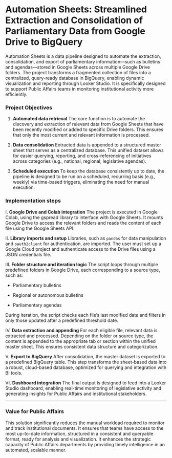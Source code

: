 # Automation Sheets: Streamlined Extraction and Consolidation of Parliamentary Data from Google Drive to BigQuery
Automation Sheets is a data pipeline designed to automate the extraction, consolidation, and export of parliamentary information—such as bulletins and agendas—stored in Google Sheets across multiple Google Drive folders. The project transforms a fragmented collection of files into a centralized, query-ready database in BigQuery, enabling dynamic visualization and reporting through Looker Studio. It is specifically designed to support Public Affairs teams in monitoring institutional activity more efficiently.

### Project Objectives
1. **Automated data retrieval**
The core function is to automate the discovery and extraction of relevant data from Google Sheets that have been recently modified or added to specific Drive folders. This ensures that only the most current and relevant information is processed.

2. **Data consolidation**
Extracted data is appended to a structured master sheet that serves as a centralized database. This unified dataset allows for easier querying, reporting, and cross-referencing of initiatives across categories (e.g., national, regional, legislative agendas).

3. **Scheduled execution**
To keep the database consistently up to date, the pipeline is designed to be run on a scheduled, recurring basis (e.g., weekly) via time-based triggers, eliminating the need for manual execution.

### Implementation steps
I. **Google Drive and Colab integration**
The project is executed in Google Colab, using the gspread library to interface with Google Sheets. It mounts Google Drive to access the relevant folders and reads the content of each file using the Google Sheets API.

II. **Library imports and setup**
Libraries, such as `pandas` for data manipulation and `oauth2client` for authentication, are imported. The user must set up a Google Cloud project and authenticate access to the Drive files using a JSON credentials file.


III. **Folder structure and iteration logic**
The script loops through multiple predefined folders in Google Drive, each corresponding to a source type, such as:

- Parliamentary bulletins

- Regional or autonomous bulletins

- Parliamentary agendas

During iteration, the script checks each file’s last modified date and filters in only those updated after a predefined threshold date.

IV. **Data extraction and appending**
For each eligible file, relevant data is extracted and processed. Depending on the folder or source type, the content is appended to the appropriate tab or section within the unified master sheet. This ensures consistent data structure and categorization.

V. **Export to BigQuery**
After consolidation, the master dataset is exported to a predefined BigQuery table. This step transforms the sheet-based data into a robust, cloud-based database, optimized for querying and integration with BI tools.

VI. **Dashboard integration**
The final output is designed to feed into a Looker Studio dashboard, enabling real-time monitoring of legislative activity and generating insights for Public Affairs and institutional stakeholders.

-------------
### Value for Public Affairs
This solution significantly reduces the manual workload required to monitor and track institutional documents. It ensures that teams have access to the most up-to-date information, structured in a consistent and queryable format, ready for analysis and visualization. It enhances the strategic capacity of Public Affairs departments by providing timely intelligence in an automated, scalable manner.
